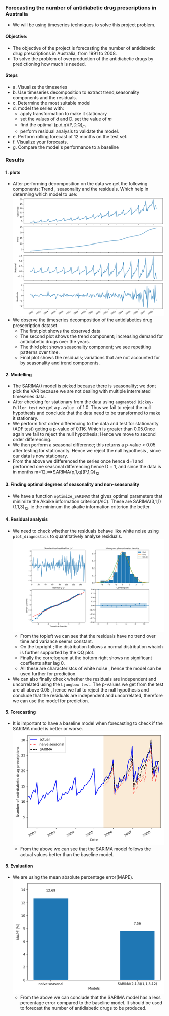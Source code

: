 ### Forecasting the number of antidiabetic drug prescriptions in Australia

- We will be using timeseries techniques to solve this project problem.

#### Objective:
- The objective of the project is forecasting the number of antidiabetic drug prescriptions in Australia, from 1991 to 2008.
- To solve the problem of overproduction of the antidiabetic drugs by predictioning how much is needed.

#### Steps
- a. Visualize the timeseries
- b. Use timeseries decomposition to extract trend,seasonality components and the residuals.
- c. Determine the most suitable model
- d. model the series with:
    - apply transformation to make it stationary
    - set the values of *d* and D. set the value of *m*
    - find the optimal (p,d,q)(P,D,Q)*<sub>m</sub>*
    - perform residual analysis to validate the model.
- e. Perform rolling forecast of 12 months on the test set.
- f. Visualize your forecasts.
- g. Compare the model's performance to a baseline 

### Results 
#### 1. plots
- After performing decomposition on the data we get the following components: Trend , seasonality and the residuals. Which help in determing which model to use:
![decomposition](results/stl.png)
- We observe the timeseries decomposition of the antidiabetics drug presecription dataset.
    - The first plot shows the observed data
    - The second plot shows the trend component; increasing demand for antidiabetic drugs over the years.
    - The third plot shows seasonality component; we see repetiting patterns over time.
    - Final plot shows the residuals; variations that are not accounted for by seasonality and trend components.

#### 2. Modelling
- The SARIMA() model is picked because there is seasonality; we dont pick the VAR because we are not dealing with multiple interrelated timeseries data.
- After checking for stationary from the data using `augmented Dickey-Fuller test` we get a `p-value `  of 1.0. Thus we fail to reject the null hypothesis and conclude that the data need to be transformed to make it stationary.
- We perform first order differencing to the data and test for stationarity (ADF test) geting a p-value of 0.116. Which is greater than 0.05.Once again we fail to reject the null hypothesis; Hence we move to second order differencing.
- We then perform a seasonal difference; this returns a p-value < 0.05 after testing for stationarity. Hence we reject the null hypothesis , since our data is now stationary.
- From the above we differenced the series once hence d=1 and performed one seasonal differencing hence D = 1, and since the data is in months m=12.==>SARIMA(p,1,q)(P,1,Q)*<sub>12</sub>*

#### 3. Finding optimal degrees of seasonality and non-seasonality 
- We have a function `optimize_SARIMAX` that gives optimal parameters that minimize the Akaike information criterion(AIC). These are SARIMA(3,1,1)(1,1,3)*<sub>12</sub>*. ie the minimum the akaike information criterion the better.

#### 4. Residual analysis
- We need to check whether the residuals behave like white noise using `plot_diagnostics` to quantitatively analyse residuals.
![residual_diagnostics](results/residual_diagnostics.png)
    - From the topleft we can see that the residuals have no trend over time and variance seems constant.
    - On the topright ; the distribution follows a normal distribution whaich is further supported by the QQ plot.
    - Finally the correlogram at the bottom right shows no significant coeffients after lag 0.
    - All these are characteristcs of white noise , hence the model can be used further for prediction.
- We can also finally check whether the residuals are independent and uncorrelated using the `Ljungbox test`. The p-values we get from the test are all above 0.05 , hence we fail to reject the null hypothesis and conclude that the residuals are independent and uncorrelated, therefore we can use the model for prediction.

#### 5. Forecasting
- It is important to have a baseline model when forecasting to check if the SARIMA model is better or worse.
![forecasting](results/forcast.png)
    - From the above we can see that the SARIMA model follows the actual values better than the baseline model.

#### 5. Evaluation
- We are using the mean absolute percentage error(MAPE).
![mape](results/mape.png)
    - From the above we can conclude that the SARIMA model has a less percentage error compared to the baseline model. It should be used to forecast the number of antidiabetic drugs to be produced.
